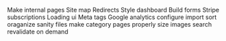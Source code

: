 Make internal pages
Site map
Redirects
Style dashboard
Build forms
Stripe subscriptions
Loading ui
Meta tags
Google analytics
configure import sort
oraganize sanity files
make category pages
properly size images
search
revalidate on demand
